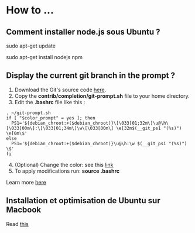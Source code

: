 # How to ...

## Comment installer node.js sous Ubuntu ?
sudo apt-get update

sudo apt-get install nodejs npm

## Display the current git branch in the prompt ?
1. Download the Git's source code [here](https://github.com/git/git).
2. Copy the **contrib/completion/git-prompt.sh** file to your home directory.
3. Edit the **.bashrc** file like this :
  ```
. ~/git-prompt.sh
if [ "$color_prompt" = yes ]; then
    PS1='${debian_chroot:+($debian_chroot)}\[\033[01;32m\]\u@\h\[\033[00m\]:\[\033[01;34m\]\w\[\033[00m\] \e[32m$(__git_ps1 "(%s)") \e[0m\$'
else
    PS1='${debian_chroot:+($debian_chroot)}\u@\h:\w $(__git_ps1 "(%s)") \$'
fi
  ```
4. (Optional) Change the color: see this [link](https://misc.flogisoft.com/bash/tip_colors_and_formatting)
5. To apply modifications run: **source .bashrc**

Learn more [here](https://git-scm.com/book/en/v2/Appendix-A%3A-Git-in-Other-Environments-Git-in-Bash)

## Installation et optimisation de Ubuntu sur Macbook
Read [this](https://linuxnewbieguide.org/how-to-install-ubuntu-18-10-on-a-macbook-pro-video/)
